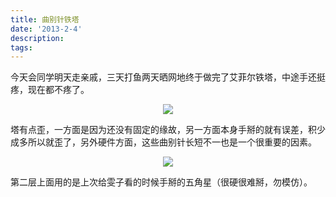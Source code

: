 ```yaml
---
title: 曲别针铁塔
date: '2013-2-4'
description: 
tags: 
---
```

<p>今天会同学明天走亲戚，三天打鱼两天晒网地终于做完了艾菲尔铁塔，中途手还挺疼，现在都不疼了。</p>
<center><img src="{{urls.media}}/IMG_20130204_011057.jpg"/></center>
<p>塔有点歪，一方面是因为还没有固定的缘故，另一方面本身手掰的就有误差，积少成多所以就歪了，另外硬件方面，这些曲别针长短不一也是一个很重要的因素。</p>
<center><img src="{{urls.media}}/IMG_20130201_231953.jpg"/></center>
<p>第二层上面用的是上次给雯子看的时候手掰的五角星（很硬很难掰，勿模仿）。</p>